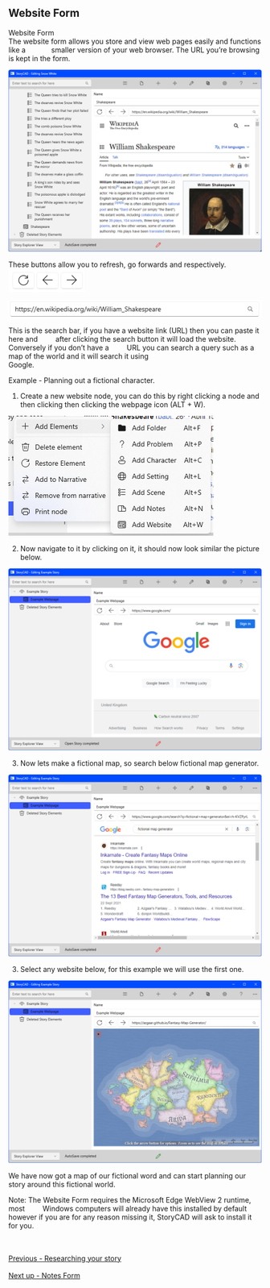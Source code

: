 ## Website Form ##
Website Form <br/>
The website form allows you store and view web pages easily and functions like a &nbsp;&nbsp;&nbsp;&nbsp;&nbsp;&nbsp;&nbsp;&nbsp;&nbsp;&nbsp;&nbsp;&nbsp;smaller version of your web browser. The URL you’re browsing is kept in the form. <br/>

![](WebElementOverview.png)

These buttons allow you to refresh, go forwards and respectively. <br/>
![](ReloadBackAndForward.png)

![](SearchBar.png)

This is the search bar, if you have a website link (URL) then you can paste it here and &nbsp;&nbsp;&nbsp;&nbsp;&nbsp;&nbsp;&nbsp;&nbsp;after clicking the search button it will load the website. Conversely if you don’t have a &nbsp;&nbsp;&nbsp;&nbsp;&nbsp;&nbsp;&nbsp;&nbsp;URL you can search a query such as a map of the world and it will search it using  <br/>
Google. <br/>

Example -  Planning out a fictional character. <br/>

1) Create a new website node, you can do this by right clicking a node and  then clicking then clicking the webpage icon (ALT + W). <br/>

![](WebNodeHighlighted.png)

2) Now navigate to it by clicking on it, it should now look similar the picture below. <br/>

![](WebsiteNodeWithSearchEngine.png)

3) Now lets make a fictional map, so search below fictional map generator. <br/>

![](WebsiteNodeWithSearchQuery.png)

3) Select any website below, for this example we will use the first one. <br/>

![](WebNodeExamplePage.png)

We have now got a map of our fictional word and can start planning our story around this fictional world. <br/>

Note: The Website Form requires the Microsoft Edge WebView 2 runtime, most &nbsp;&nbsp;&nbsp;&nbsp;&nbsp;&nbsp;&nbsp;&nbsp;Windows computers will already have this installed by default however if you are for any reason missing it, StoryCAD will ask to install it for you. <br/>

 <br/><br/>
[Previous - Researching your story](Researching_your_story.md) <br/><br/>
[Next up - Notes Form](Notes_Form.md)
